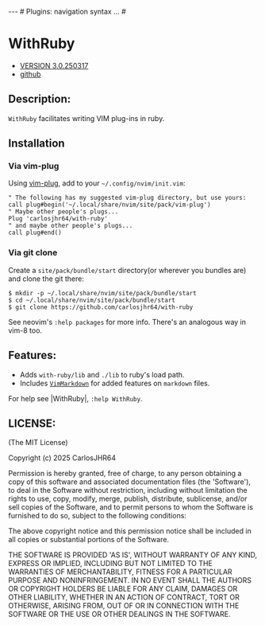 --- #
Plugins: navigation syntax
... #

# WithRuby

* [VERSION 3.0.250317](https://github.com/carlosjhr64/with-ruby/releases)
* [github](https://github.com/carlosjhr64/with-ruby)

## Description:

`WithRuby` facilitates writing VIM plug-ins in ruby.

## Installation

### Via vim-plug

Using [vim-plug](https://github.com/junegunn/vim-plug),
add to your `~/.config/nvim/init.vim`:
```vim
" The following has my suggested vim-plug directory, but use yours:
call plug#begin('~/.local/share/nvim/site/pack/vim-plug')
" Maybe other people's plugs...
Plug 'carlosjhr64/with-ruby'
" and maybe other people's plugs...
call plug#end()
```
### Via git clone

Create a `site/pack/bundle/start` directory(or wherever you bundles are) and clone the git there:
```console
$ mkdir -p ~/.local/share/nvim/site/pack/bundle/start
$ cd ~/.local/share/nvim/site/pack/bundle/start
$ git clone https://github.com/carlosjhr64/with-ruby
```
See neovim's `:help packages` for more info.
There's an analogous way in vim-8 too.

## Features:

* Adds `with-ruby/lib` and `./lib` to ruby's load path.
* Includes [`VimMarkdown`](VIM_MARKDOWN.md) for added features on `markdown` files.

For help see |WithRuby|, `:help WithRuby`.

## LICENSE:

(The MIT License)

Copyright (c) 2025 CarlosJHR64

Permission is hereby granted, free of charge, to any person obtaining
a copy of this software and associated documentation files (the
'Software'), to deal in the Software without restriction, including
without limitation the rights to use, copy, modify, merge, publish,
distribute, sublicense, and/or sell copies of the Software, and to
permit persons to whom the Software is furnished to do so, subject to
the following conditions:

The above copyright notice and this permission notice shall be
included in all copies or substantial portions of the Software.

THE SOFTWARE IS PROVIDED 'AS IS', WITHOUT WARRANTY OF ANY KIND,
EXPRESS OR IMPLIED, INCLUDING BUT NOT LIMITED TO THE WARRANTIES OF
MERCHANTABILITY, FITNESS FOR A PARTICULAR PURPOSE AND NONINFRINGEMENT.
IN NO EVENT SHALL THE AUTHORS OR COPYRIGHT HOLDERS BE LIABLE FOR ANY
CLAIM, DAMAGES OR OTHER LIABILITY, WHETHER IN AN ACTION OF CONTRACT,
TORT OR OTHERWISE, ARISING FROM, OUT OF OR IN CONNECTION WITH THE
SOFTWARE OR THE USE OR OTHER DEALINGS IN THE SOFTWARE.
